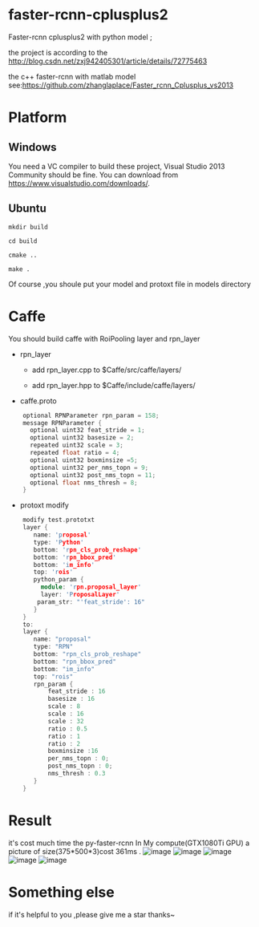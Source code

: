 # faster-rcnn-cplusplus2

  Faster-rcnn cplusplus2 with python model ;
  
  the project is according to the http://blog.csdn.net/zxj942405301/article/details/72775463

  the c++ faster-rcnn with matlab model see:https://github.com/zhanglaplace/Faster_rcnn_Cplusplus_vs2013
# Platform

## Windows

  You need a VC compiler to build these project, Visual Studio 2013 Community should be fine. You can download from https://www.visualstudio.com/downloads/.

## Ubuntu
    mkdir build 
	
	cd build
	
	cmake ..
	
	make .
	
Of course ,you shoule put your model and protoxt file in models directory

# Caffe 
  You should build caffe with RoiPooling layer and rpn_layer
	
- rpn_layer
	- add rpn_layer.cpp to $Caffe/src/caffe/layers/

	- add rpn_layer.hpp to $Caffe/include/caffe/layers/

- caffe.proto
```cpp
	optional RPNParameter rpn_param = 158;
	message RPNParameter {  
	  optional uint32 feat_stride = 1;  
	  optional uint32 basesize = 2;  
	  repeated uint32 scale = 3;  
	  repeated float ratio = 4;  
	  optional uint32 boxminsize =5;  
	  optional uint32 per_nms_topn = 9;  
	  optional uint32 post_nms_topn = 11;  
	  optional float nms_thresh = 8;  
	}  
```
 
- protoxt modify
```cpp
	modify test.prototxt 
	layer {  
	   name: 'proposal'  
	   type: 'Python'  
	   bottom: 'rpn_cls_prob_reshape'  
	   bottom: 'rpn_bbox_pred'  
	   bottom: 'im_info'  
	   top: 'rois'  
	   python_param {  
		 module: 'rpn.proposal_layer'  
		 layer: 'ProposalLayer'  
		param_str: "'feat_stride': 16"  
	   }  
	}  
	to:
	layer {  
	   name: "proposal"  
	   type: "RPN"  
	   bottom: "rpn_cls_prob_reshape"  
	   bottom: "rpn_bbox_pred"  
	   bottom: "im_info"  
	   top: "rois"  
	   rpn_param {  
		   feat_stride : 16  
		   basesize : 16  
		   scale : 8  
		   scale : 16  
		   scale : 32  
		   ratio : 0.5  
		   ratio : 1  
		   ratio : 2  
		   boxminsize :16  
		   per_nms_topn : 0;  
		   post_nms_topn : 0;  
		   nms_thresh : 0.3  
	   }  
	}  
```

# Result
  it's  cost much time the py-faster-rcnn
In My compute(GTX1080Ti GPU) a picture of size(375\*500\*3)cost 361ms .
![image](https://github.com/zhanglaplace/faster-rcnn-cplusplus2/blob/master/imgs/result_004545.jpg)
![image](https://github.com/zhanglaplace/faster-rcnn-cplusplus2/blob/master/imgs/result_001150.jpg)
![image](https://github.com/zhanglaplace/faster-rcnn-cplusplus2/blob/master/imgs/result_000456.jpg)
![image](https://github.com/zhanglaplace/faster-rcnn-cplusplus2/blob/master/imgs/result_000542.jpg)
![image](https://github.com/zhanglaplace/faster-rcnn-cplusplus2/blob/master/imgs/result_001763.jpg)


# Something else
 
  if it's helpful to you ,please give me a star thanks~


  

